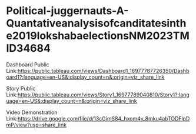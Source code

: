 # Political-juggernauts-A-Quantativeanalysisofcanditatesinthe2019lokshabaelectionsNM2023TMID34684
Dashboard Public Link:https://public.tableau.com/views/Dashboard1_16977787726350/Dashboard1?:language=en-US&:display_count=n&:origin=viz_share_link

Story Public Link:https://public.tableau.com/views/Story1_16977789040810/Story1?:language=en-US&:display_count=n&:origin=viz_share_link

Video Demonstration Link:https://drive.google.com/file/d/13cGimS84_hxom4v_8mku4abTODFlpDmP/view?usp=share_link
